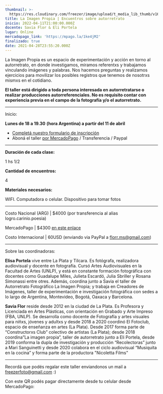 ```yaml
---
thumbnail: >-
  https://res.cloudinary.com/freezer/image/upload/t_media_lib_thumb/v1648744901/2022/weblaimagen_roqcrs.jpg
title: La Imagen Propia | Encuentros sobre autorretrato
inicio: 2022-04-11T21:00:00.000Z
docente: Savia Flor & Eli Portela
lugar: Online
mercadopago_link: 'https://mpago.la/1ke4jM2'
finalizado: true
date: 2021-04-28T23:55:20.000Z
---
```


La Imagen Propia es un espacio de experimentación y acción en torno al autorretrato, en donde investigamos, miramos referentxs y trabajamos vinculando imágenes y palabras. Nos hacemos preguntas y realizamos ejercicios para movilizar los posibles registros que tenemos de nosotrxs mismxs en el cotidiano.

**El taller está dirigido a toda persona interesada en autorretratarse o realizar producciones autorreferenciales. No es requisito contar con experiencia previa en el campo de la fotografía y/o el autorretrato.**

***

Inicio:

**Lunes de 18 a 19.30** **(hora Argentina) a partir del 11 de abril**

* [Completá nuestro formulario de inscripción](https://docs.google.com/forms/d/16oj8OWOlW_ozhrPTp6LyhbEgFda5b_S87PYwSCHr-KU/edit)
* Aboná el taller [por MercadoPago](https://mpago.la/1ke4jM2) / Transferencia / Paypal

***

**Duración de cada clase:**

1 hs 1/2

**Cantidad de encuentros:**

4

**Materiales necesarios:**

WIFI. Computadora o celular. Dispositivo para tomar fotos

***

Costo Nacional (ARG) | $4000 (por transferencia al alias logro.carinio.poesia)

MercadoPago | $4300 [en este enlace](https://www.mercadopago.com.ar/checkout/v1/payment/redirect/64be45f3-b5da-45cf-a11e-84ab722e38fb/payment-option-form/?source=link\&router-request-id=3799f142-bdf6-446d-afdb-4fa0abc7d1dc\&preference-id=649080404-e78b716b-a2d8-43d2-bcb6-7b3d6442787b\&p=1a97ff3f0f449707f20b32fa27f2e454#/)

Costo Internacional | 60USD  (enviando via PayPal a [florr.ms@gmail.com](mailto:florr.ms@gmail.com))

***

Sobre las coordinadoras:

**Elisa Portela** vive entre La Plata y Tilcara. Es fotógrafa, realizadora audiovisual y docente en fotografía. Cursó Artes Audiovisuales en la Facultad de Artes (UNLP), y está en constante formación fotográfica con docentes como Guadalupe Miles, Julieta Escardó, Julia Sbriller y Rosana Simonassi entre otres. Además, coordina junto a Savia el taller de Autorretrato Fotográfico La Imagen Propia; y trabaja en Creadores de Imágenes, taller de experimentación e investigación fotográfica con sedes a lo largo de Argentina, Montevideo, Bogotá, Oaxaca y Barcelona.

**Savia Flor** reside desde 2012 en la ciudad de La Plata. Es Profesora y Licenciada en Artes Plásticas, con orientación en Grabado y Arte Impreso (FBA, UNLP). Se desarrolla como docente de Fotografía y artes visuales para niñxs, jóvenes y adultxs y desde 2018 a 2020 coordinó El Fotoclub, espacio de enseñanza en artes (La Plata). Desde 2017 forma parte de “Constructorxs Club” colectivo de artistas (La Plata); desde 2018 coordina”La imagen propia”, taller de autorretrato junto a Eli Portela, desde 2019 conforma la dupla de investigación y producción “Recolectoras” junto a Mari Sanguinetti y desde 2020 colabora en el ciclo audiovisual “Musiquita en la cocina” y forma parte de la productora "Nicoletta Films"

***

Recordá que podés regalar este taller enviandonos un mail a [freezerfoto@gmail.com](mailto:freezerfoto@gmail.com) :)

Con este QR podés pagar directamente desde tu celular desde MercadoPago:
